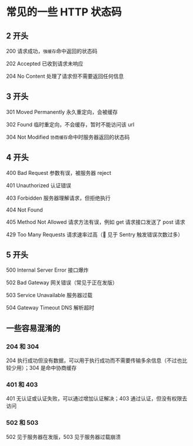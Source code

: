 # 常见的一些 HTTP 状态码

## 2 开头

200 请求成功，`强缓存`命中返回的状态码

202 Accepted 已收到请求未响应

204 No Content 处理了请求但不需要返回任何信息

## 3 开头

301 Moved Permanently 永久重定向，会被缓存

302 Found 临时重定向，不会缓存，暂时不能访问该 url

304 Not Modified `协商缓存`命中时服务器返回的状态码

## 4 开头

400 Bad Request 参数有误，被服务器 reject

401 Unauthorized 认证错误

403 Forbidden 服务器理解请求，但拒绝执行

404 Not Found

405 Method Not Allowed 请求方法有误，例如 get 请求接口发送了 post 请求

429 Too Many Requests 请求速率过高（ 见于 Sentry 触发错误次数过多）

## 5 开头

500 Internal Server Error 接口爆炸

502 Bad Gateway 网关错误（常见于正在发版）

503 Service Unavailable 服务器过载

504 Gateway Timeout DNS 解析超时

## 一些容易混淆的

### 204 和 304

204 执行成功但没有数据，可以用于执行成功而不需要传输多余信息（不过也比较少用）；304 是命中协商缓存

### 401 和 403

401 无认证或认证失败，可以通过增加认证解决；403 通过认证，但没有权限去访问

### 502 和 503

502 见于服务器在发版，503 见于服务器过载崩溃
